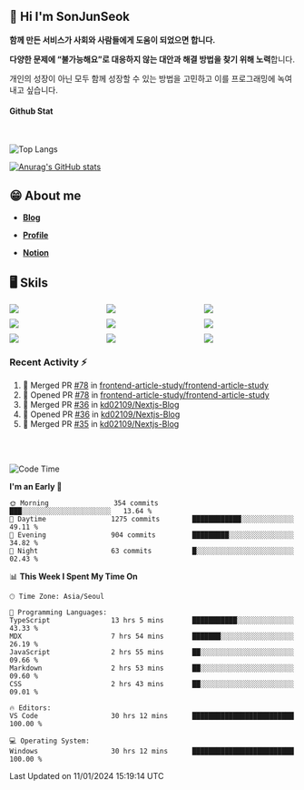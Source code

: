 ## 👋 Hi I'm SonJunSeok

**함께 만든 서비스가 사회와 사람들에게 도움이 되었으면 합니다.** 

**다양한 문제에 “불가능해요”로 대응하지 않는 대안과 해결 방법을 찾기 위해 노력**합니다. 

개인의 성장이 아닌 모두 함께 성장할 수 있는 방법을 고민하고 이를 프로그래밍에 녹여내고 싶습니다.

#### Github Stat
<div style="margin-top:50px;">

![Top Langs](https://github-readme-stats.vercel.app/api/top-langs/?username=kd02109&layout=compact&bg_color=dbf4ff&title_color=67adcc&text_color=67adcc&hide_border=true&show_icons=true&icon_color=67adcc&rank_icon=github&count_private=true&card_width=400px&card_height=300px)

[![Anurag's GitHub stats](https://github-readme-stats.vercel.app/api?username=kd02109&bg_color=dbf4ff&title_color=67adcc&text_color=67adcc&hide_border=true&show_icons=true&icon_color=67adcc&rank_icon=github&count_private=true&card_width=250px)](https://github.com/anuraghazra/github-readme-stats)


</div>



## 😁 About me
-  <a href="https://sonblog.vercel.app/" target="_blank"><strong>Blog</strong></a>

-  <a href="https://nostalgic-marquis-7af.notion.site/Frontend-Engineer-ec9b6e38c7824e7fb7f6fca4fc8564a5?pvs=74" target="_blank"><strong>Profile</strong></a>

-  <a href="https://nostalgic-marquis-7af.notion.site/Front-End-f0f3b7fcec3045c482c1cd33dfcf2abc?pvs=74" target="_blank"><strong>Notion</strong></a>

## 🖥️ Skils


<div style="display:grid; grid-template-rows:repeat(3, 1fr); grid-template-columns:repeat(3, 1fr); gap:10px">
  <img src="https://img.shields.io/badge/javascript-F7DF1E?style=flat-square&logo=javascript&logoColor=black"> 
  <img src="https://img.shields.io/badge/typescript-3178C6?style=flat-square&logo=typescript&logoColor=white"/>
  <img src="https://img.shields.io/badge/react-61DAFB?style=flat-square&logo=react&logoColor=black"/>
  <img src="https://img.shields.io/badge/redux-764ABC?style=flat-square&logo=redux&logoColor=white"/>
  <img src="https://img.shields.io/badge/styledcomponents-DB7093?style=flat-square&logo=styledcomponents&logoColor=white"/>
  <img src="https://img.shields.io/badge/tailwindcss-06B6D4?style=flat-square&logo=tailwindcss&logoColor=white"/>
  <img src="https://img.shields.io/badge/reactquery-FF4154?style=flat-square&logo=reactquery&logoColor=white"/>
  <img src="https://img.shields.io/badge/Next.js-B4B4DC?style=flat&logo=Next.js&logoColor=black"/>
  <img src="https://img.shields.io/badge/reactrouter-CA4245?style=flat-square&logo=reactrouter&logoColor=white"/>
</div>

### Recent Activity :zap:
<!--START_SECTION:activity-->
1. 🎉 Merged PR [#78](https://github.com/frontend-article-study/frontend-article-study/pull/78) in [frontend-article-study/frontend-article-study](https://github.com/frontend-article-study/frontend-article-study)
2. 💪 Opened PR [#78](https://github.com/frontend-article-study/frontend-article-study/pull/78) in [frontend-article-study/frontend-article-study](https://github.com/frontend-article-study/frontend-article-study)
3. 🎉 Merged PR [#36](https://github.com/kd02109/Nextjs-Blog/pull/36) in [kd02109/Nextjs-Blog](https://github.com/kd02109/Nextjs-Blog)
4. 💪 Opened PR [#36](https://github.com/kd02109/Nextjs-Blog/pull/36) in [kd02109/Nextjs-Blog](https://github.com/kd02109/Nextjs-Blog)
5. 🎉 Merged PR [#35](https://github.com/kd02109/Nextjs-Blog/pull/35) in [kd02109/Nextjs-Blog](https://github.com/kd02109/Nextjs-Blog)
<!--END_SECTION:activity-->

<br/>
<br/>

<!--START_SECTION:waka-->
![Code Time](http://img.shields.io/badge/Code%20Time-1%2C408%20hrs%209%20mins-blue)

**I'm an Early 🐤** 

```text
🌞 Morning                354 commits         ███░░░░░░░░░░░░░░░░░░░░░░   13.64 % 
🌆 Daytime                1275 commits        ████████████░░░░░░░░░░░░░   49.11 % 
🌃 Evening                904 commits         █████████░░░░░░░░░░░░░░░░   34.82 % 
🌙 Night                  63 commits          █░░░░░░░░░░░░░░░░░░░░░░░░   02.43 % 
```


📊 **This Week I Spent My Time On** 

```text
🕑︎ Time Zone: Asia/Seoul

💬 Programming Languages: 
TypeScript               13 hrs 5 mins       ███████████░░░░░░░░░░░░░░   43.33 % 
MDX                      7 hrs 54 mins       ███████░░░░░░░░░░░░░░░░░░   26.19 % 
JavaScript               2 hrs 55 mins       ██░░░░░░░░░░░░░░░░░░░░░░░   09.66 % 
Markdown                 2 hrs 53 mins       ██░░░░░░░░░░░░░░░░░░░░░░░   09.60 % 
CSS                      2 hrs 43 mins       ██░░░░░░░░░░░░░░░░░░░░░░░   09.01 % 

🔥 Editors: 
VS Code                  30 hrs 12 mins      █████████████████████████   100.00 % 

💻 Operating System: 
Windows                  30 hrs 12 mins      █████████████████████████   100.00 % 
```


 Last Updated on 11/01/2024 15:19:14 UTC
<!--END_SECTION:waka-->
